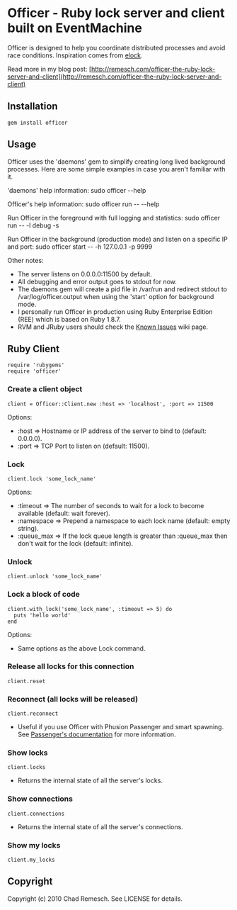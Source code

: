 # Officer - Ruby lock server and client built on EventMachine

Officer is designed to help you coordinate distributed processes and avoid race conditions.  Inspiration comes from [elock](http://github.com/dustin/elock).

Read more in my blog post: [http://remesch.com/officer-the-ruby-lock-server-and-client](http://remesch.com/officer-the-ruby-lock-server-and-client)

## Installation

    gem install officer

## Usage

Officer uses the 'daemons' gem to simplify creating long lived background processes.
Here are some simple examples in case you aren't familiar with it.

'daemons' help information:
    sudo officer --help

Officer's help information:
    sudo officer run -- --help

Run Officer in the foreground with full logging and statistics:
    sudo officer run -- -l debug -s

Run Officer in the background (production mode) and listen on a specific IP and port:
    sudo officer start -- -h 127.0.0.1 -p 9999

Other notes:

- The server listens on 0.0.0.0:11500 by default.
- All debugging and error output goes to stdout for now.
- The daemons gem will create a pid file in /var/run and redirect stdout to /var/log/officer.output when using the 'start' option for background mode.
- I personally run Officer in production using Ruby Enterprise Edition (REE) which is based on Ruby 1.8.7.
- RVM and JRuby users should check the [Known Issues](https://github.com/chadrem/officer/wiki/Known-Issues) wiki page.

## Ruby Client

    require 'rubygems'
    require 'officer'

### Create a client object

    client = Officer::Client.new :host => 'localhost', :port => 11500

Options:

- :host => Hostname or IP address of the server to bind to (default: 0.0.0.0).
- :port => TCP Port to listen on (default: 11500).


### Lock

    client.lock 'some_lock_name'

Options:

- :timeout => The number of seconds to wait for a lock to become available (default: wait forever).
- :namespace => Prepend a namespace to each lock name (default: empty string).
- :queue_max => If the lock queue length is greater than :queue_max then don't wait for the lock (default: infinite).


### Unlock

    client.unlock 'some_lock_name'


### Lock a block of code

    client.with_lock('some_lock_name', :timeout => 5) do
      puts 'hello world'
    end

Options:

- Same options as the above Lock command.


### Release all locks for this connection

    client.reset


### Reconnect (all locks will be released)

    client.reconnect

- Useful if you use Officer with Phusion Passenger and smart spawning.  See [Passenger's documentation](http://www.modrails.com/documentation/Users%20guide%20Apache.html#_smart_spawning_gotcha_1_unintential_file_descriptor_sharing) for more information.


### Show locks

    client.locks

- Returns the internal state of all the server's locks.


### Show connections

    client.connections

- Returns the internal state of all the server's connections.


### Show my locks

    client.my_locks


## Copyright

Copyright (c) 2010 Chad Remesch. See LICENSE for details.
